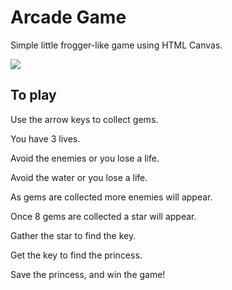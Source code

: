 # Arcade Game

Simple little frogger-like game using HTML Canvas.

![](/game-cap.gif)

## To play

Use the arrow keys to collect gems.

You have 3 lives.

Avoid the enemies or you lose a life.

Avoid the water or you lose a life.

As gems are collected more enemies will appear.

Once 8 gems are collected a star will appear.

Gather the star to find the key.

Get the key to find the princess.

Save the princess, and win the game!